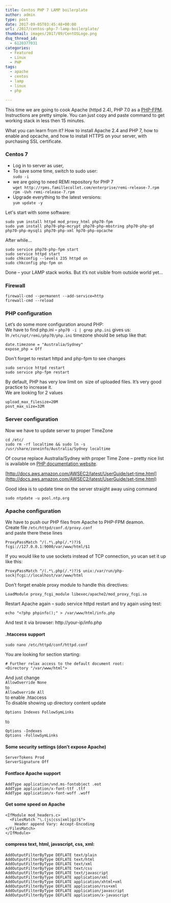 ```yaml
---
title: Centos PHP 7 LAMP boilerplate
author: admin
type: post
date: 2017-09-05T03:45:48+00:00
url: /2017/centos-php-7-lamp-boilerplate/
thumbnail: images/2017/09/CentOSLogo.png
dsq_thread_id:
  - 6120377031
categories:
  - Featured
  - Linux
  - PHP
tags:
  - apache
  - centos
  - lamp
  - linux
  - php

---
```

This time we are going to cook Apache (httpd 2.4), PHP 7.0 as a [PHP-FPM](http://wiki.apache.org/httpd/PHP-FPM). Instructions are pretty simple. You can just copy and paste command to get working stack in less then 15 minutes.

What you can learn from it? How to install Apache 2.4 and PHP 7, how to enable and opcache, and how to install HTTPS on your server, with purchasing SSL certificate.

<!--more-->

### Centos 7

  * Log in to server as user,
  * To save some time, switch to sudo user:  
    `sudo -i`
  * we are going to need REMI repository for PHP 7  
    `wget http://rpms.famillecollet.com/enterprise/remi-release-7.rpm
rpm -Uvh remi-release-7.rpm`
  * Upgrade everything to the latest versions:  
    `yum update -y`

Let's start with some software:

```
sudo yum install httpd mod_proxy_html php70-fpm 
sudo yum install php70-php-mcrypt php70-php-mbstring php70-php-gd php70-php-mysqli php70-php-xml hp70-php-opcache
```

After while&#8230;

```
sudo service php70-php-fpm start
sudo service httpd start
sudo chkconfig --levels 235 httpd on
sudo chkconfig php-fpm on
```

Done &#8211; your LAMP stack works. But it&#8217;s not visible from outside world yet&#8230;

### Firewall

```
firewall-cmd --permanent --add-service=http
firewall-cmd --reload
```

### PHP configuration

Let&#8217;s do some more configuration around PHP:  
We have to find php.ini &#8211; `php70 -i | grep php.ini` gives us:  
In `/etc/opt/remi/php70/php.ini` timezone should be setup like that:

```
date.timezone = "Australia/Sydney"
expose_php = Off
```

Don&#8217;t forget to restart httpd and php-fpm to see changes

```
sudo service httpd restart
sudo service php-fpm restart
```

By default, PHP has very low limit on  size of uploaded files. It&#8217;s very good practice to increase it.  
We are looking for 2 values

```
upload_max_filesize=20M
post_max_size=32M
```

### Server configuration

Now we have to update server to proper TimeZone

```
cd /etc/
sudo rm -rf localtime && sudo ln -s /usr/share/zoneinfo/Australia/Sydney localtime
```

Of course replace Australia/Sydney with proper Time Zone &#8211; pretty nice list is available on [PHP documentation website](http://www.php.net/manual/en/timezones.php).

[http://docs.aws.amazon.com/AWSEC2/latest/UserGuide/set-time.html](http://docs.aws.amazon.com/AWSEC2/latest/UserGuide/set-time.html)

Good idea is to update time on the server straight away using command

```
sudo ntpdate -u pool.ntp.org
```

### Apache configuration

We have to push our PHP files from Apache to PHP-FPM deamon.  
Create file `/etc/httpd/conf.d/proxy.conf`  
and paste there these lines

```
ProxyPassMatch ^/(.*\.php(/.*)?)$ fcgi://127.0.0.1:9000/var/www/html/$1
```

If you would like to use sockets instead of TCP connection, yo ucan set it up like this:

```
ProxyPassMatch ^/(.*\.php(/.*)?)$ unix:/var/run/php-sock|fcgi://localhost/var/www/html
```

Don&#8217;t forget enable proxy module to handle this directives:

```
LoadModule proxy_fcgi_module libexec/apache2/mod_proxy_fcgi.so
```

Restart Apache again &#8211; sudo service httpd restart and try again using test:

```
echo "<?php phpinfo();" > /var/www/html/info.php
```

And test it via browser: http://your-ip/info.php

#### .htaccess support

`sudo nano /etc/httpd/conf/httpd.conf`  

You are looking for section starting:

```
# Further relax access to the default document root:
<Directory "/var/www/html">
```

And just change  
`AllowOverride None`  
to  
`AllowOverride All`  
to enable .htaccess  
To disable showing up directory content update

```
Options Indexes FollowSymLinks
```

to

```
Options -Indexes 
Options -FollowSymLinks
```

#### Some security settings (don&#8217;t expose Apache)

```
ServerTokens Prod
ServerSignature Off
```

#### Fontface Apache support

```
AddType application/vnd.ms-fontobject .eot
AddType application/x-font-ttf .ttf
AddType application/x-font-woff .woff
```

#### Get some speed on Apache

```
<IfModule mod_headers.c>
  <FilesMatch "\.(js|css|xml|gz)$">
    Header append Vary: Accept-Encoding
</FilesMatch>
</IfModule>
```

#### compress text, html, javascript, css, xml:

```
AddOutputFilterByType DEFLATE text/plain
AddOutputFilterByType DEFLATE text/html
AddOutputFilterByType DEFLATE text/xml
AddOutputFilterByType DEFLATE text/css
AddOutputFilterByType DEFLATE text/javascript
AddOutputFilterByType DEFLATE application/xml
AddOutputFilterByType DEFLATE application/xhtml+xml
AddOutputFilterByType DEFLATE application/rss+xml
AddOutputFilterByType DEFLATE application/javascript
AddOutputFilterByType DEFLATE application/x-javascript
```

